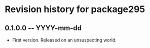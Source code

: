 # Revision history for package295

## 0.1.0.0 -- YYYY-mm-dd

* First version. Released on an unsuspecting world.
